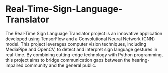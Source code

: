# Real-Time-Sign-Language-Translator


The Real-Time Sign Language Translator project is an innovative application developed using TensorFlow and a Convolutional Neural Network (CNN) model. This project leverages computer vision techniques, including MediaPipe and OpenCV, to detect and interpret sign language gestures in real-time. By combining cutting-edge technology with Python programming, this project aims to bridge communication gaps between the hearing-impaired community and the general public.
